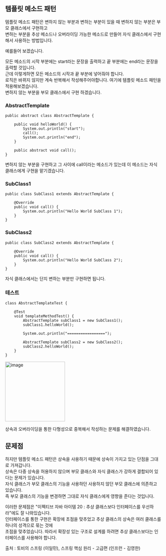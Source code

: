 ## 템플릿 메소드 패턴

템플릿 메소드 패턴은 변하지 않는 부분과 변하는 부분이 있을 때 변하지 않는 부분은 부모 클래스에서 구현하고  
변하는 부분을 추상 메소드나 오버라이딩 가능한 메소드로 만들어 자식 클래스에서 구현해서 사용하는 방법입니다.   

예를들어 보겠습니다.   

모든 메소드의 시작 부분에는 start라는 문장을 출력하고 끝 부분에는 end라는 문장을 출력할 것입니다.    
근데 이렇게하면 모든 메소드의 시작과 끝 부분에 넣어줘야 합니다.   
로직은 바뀌지 않지만 계속 반복해서 작성해주어야합니다. 여기에 템플릿 메소드 패턴을 적용해보겠습니다.   
변하지 않는 부분을 부모 클래스에서 구현 하겠습니다.  

### AbstractTemplate
```
public abstract class AbstractTemplate {

    public void helloWorld() {
        System.out.println("start");
        call();
        System.out.println("end");
    }

    public abstract void call();
}
```

변하지 않는 부분을 구현하고 그 사이에 call이라는 메소드가 있는데 이 메소드는 자식 클래스에게 구현을 맡기겠습니다.  

### SubClass1
```
public class SubClass1 extends AbstractTemplate {

    @Override
    public void call() {
        System.out.println("Hello World SubClass 1");
    }
}
```

### SubClass2
```
public class SubClass2 extends AbstractTemplate {

    @Override
    public void call() {
        System.out.println("Hello World SubClass 2");
    }
}
```
자식 클래스에서는 단지 변하는 부분만 구현하면 됩니다.  


### 테스트
```
class AbstractTemplateTest {

    @Test
    void templateMethodTest() {
        AbstractTemplate subClass1 = new SubClass1();
        subClass1.helloWorld();

        System.out.println("=================");

        AbstractTemplate subClass2 = new SubClass2();
        subClass2.helloWorld();
    }
}
```
<img width="193" alt="image" src="https://user-images.githubusercontent.com/84896838/232663829-99df6f38-47ed-4894-bc79-0570419d2090.png">

상속과 오버라이딩을 통한 다형성으로 중복해서 작성하는 문제를 해결하였습니다.  

## 문제점

하지만 템플릿 메소드 패턴은 상속을 사용하기 때문에 상속이 가지고 있는 단점을 그대로 가져갑니다.   
상속은 다중 상속을 허용하지 않으며 부모 클래스와 자식 클래스가 강하게 결합되어 있다는 문제가 있습니다.  
자식 클래스가 부모 클래스의 기능을 사용하던 사용하지 않던 부모 클래스에 의존하고 있습니다.  
즉 부모 클래스의 기능을 변경하면 그대로 자식 클래스에게 영향을 준다는 것입니다.   

이러한 문제점은 "이펙티브 자바 아이템 20 : 추상 클래스보다 인터페이스를 우선하라"에도 잘 나와있습니다.  
인터페이스를 통한 구현은 확장에 초점을 맞추었고 추상 클래스의 상속은 여러 클래스를 하나의 성격으로 묶는 것에  
초점을 맞추었습니다. 따라서 확장성 있는 구조로 설계를 하려면 추상 클래스보다는 인터페이스를 사용해야 합니다.   

출처 : 토비의 스프링 (이일민), 스프링 핵심 원리 - 고급편 (인프런 - 김영한)
